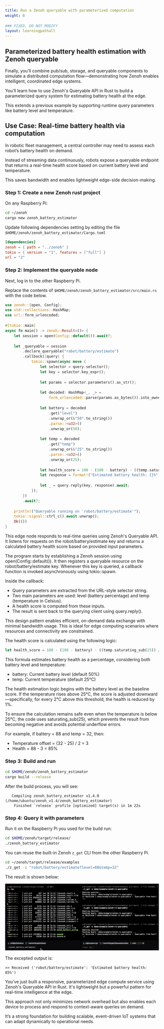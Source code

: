 ```yaml
---
title: Run a Zenoh queryable with parameterized computation
weight: 8

### FIXED, DO NOT MODIFY
layout: learningpathall
---
```


## Parameterized battery health estimation with Zenoh queryable

Finally, you’ll combine pub/sub, storage, and queryable components to simulate a distributed computation flow—demonstrating how Zenoh enables intelligent, coordinated edge systems.

You’ll learn how to use Zenoh's Queryable API in Rust to build a parameterized query system for estimating battery health at the edge. 

This extends a previous example by supporting runtime query parameters like battery level and temperature.

## Use Case: Real-time battery health via computation

In robotic fleet management, a central controller may need to assess each robot’s battery health on demand. 

Instead of streaming data continuously, robots expose a queryable endpoint that returns a real-time health score based on current battery level and temperature. 

This saves bandwidth and enables lightweight edge-side decision-making.

### Step 1: Create a new Zenoh rust project

On any Raspberry Pi:

```bash
cd ~/zenoh
cargo new zenoh_battery_estimator
```

Update following dependencies setting by editing the file  `$HOME/zenoh/zenoh_battery_estimator/Cargo.toml`

```toml
[dependencies]
zenoh = { path = "../zenoh" }
tokio = { version = "1", features = ["full"] }
url = "2"
```

### Step 2: Implement the queryable node

Next, log in to the other Raspberry Pi.

Replace the contents of `$HOME/zenoh/zenoh_battery_estimator/src/main.rs` with the code below.

```rust
use zenoh::{open, Config};
use std::collections::HashMap;
use url::form_urlencoded;

#[tokio::main]
async fn main() -> zenoh::Result<()> {
    let session = open(Config::default()).await?;

    let _queryable = session
        .declare_queryable("robot/battery/estimate")
        .callback(|query| {
            tokio::spawn(async move {
                let selector = query.selector();
                let key = selector.key_expr();

                let params = selector.parameters().as_str();

                let decoded: HashMap<_, _> =
                    form_urlencoded::parse(params.as_bytes()).into_owned().collect();

                let battery = decoded
                    .get("level")
                    .unwrap_or(&"50".to_string())
                    .parse::<u32>()
                    .unwrap_or(50);

                let temp = decoded
                    .get("temp")
                    .unwrap_or(&"25".to_string())
                    .parse::<u32>()
                    .unwrap_or(25);

                let health_score = 100 - (100 - battery) - ((temp.saturating_sub(25)) / 2);
                let response = format!("Estimated battery health: {}%", health_score);

                let _ = query.reply(key, response).await;
            });
        })
        .await?;

    println!("Queryable running on 'robot/battery/estimate'");
    tokio::signal::ctrl_c().await.unwrap();
    Ok(())
}
```

This edge node responds to real-time queries using Zenoh's Queryable API. It listens for requests on the robot/battery/estimate key and returns a calculated battery health score based on provided input parameters.

The program starts by establishing a Zenoh session using open(Config::default()). It then registers a queryable resource on the robot/battery/estimate key. Whenever this key is queried, a callback function is invoked asynchronously using tokio::spawn.

Inside the callback:
- Query parameters are extracted from the URL-style selector string.
- Two main parameters are used: level (battery percentage) and temp (temperature in Celsius).
- A health score is computed from these inputs.
- The result is sent back to the querying client using query.reply().

This design pattern enables efficient, on-demand data exchange with minimal bandwidth usage. This is ideal for edge computing scenarios where resources and connectivity are constrained.

The health score is calculated using the following logic:

```rust
let health_score = 100 - (100 - battery) - ((temp.saturating_sub(25)) / 2);
```

This formula estimates battery health as a percentage, considering both battery level and temperature:
- battery: Current battery level (default 50%)
- temp: Current temperature (default 25°C)

The health estimation logic begins with the battery level as the baseline score. 
If the temperature rises above 25°C, the score is adjusted downward—specifically, for every 2°C above this threshold, the health is reduced by 1%. 

To ensure the calculation remains safe even when the temperature is below 25°C, the code uses saturating_sub(25), which prevents the result from becoming negative and avoids potential underflow errors.

For example, if battery = 88 and temp = 32, then:
- Temperature offset = (32 - 25) / 2 = 3
- Health = 88 - 3 = 85%

### Step 3: Build and run

```bash
cd $HOME/zenoh/zenoh_battery_estimator
cargo build --release
```

After the build process, you will see:

```output
   Compiling zenoh_battery_estimator v1.4.0 (/home/ubuntu/zenoh_v1.4/zenoh_battery_estimator)
    Finished `release` profile [optimized] target(s) in 1m 22s
```

### Step 4: Query it with parameters

Run it on the Raspberry Pi you used for the build run: 

```bash
cd $HOME/zenoh/target/release/
./zenoh_battery_estimator
```

You can reuse the built-in Zenoh `z_get` CLI from the other Raspberry Pi.

```bash
cd ~/zenoh/target/release/examples
./z_get -s "robot/battery/estimate?level=88&temp=32"
```

The result is shown below:

![img4 alt-text#center](zenoh_ex4.gif "Figure 4: Dynamic Queryable with Computation")

The excepted output is:

```output
>> Received ('robot/battery/estimate': 'Estimated battery health: 85%')
```

You’ve just built a responsive, parameterized edge compute service using Zenoh's Queryable API in Rust. It's lightweight but a powerful pattern for real-time intelligence at the edge.

This approach not only minimizes network overhead but also enables each device to process and respond to context-aware queries on demand. 

It’s a strong foundation for building scalable, event-driven IoT systems that can adapt dynamically to operational needs.

